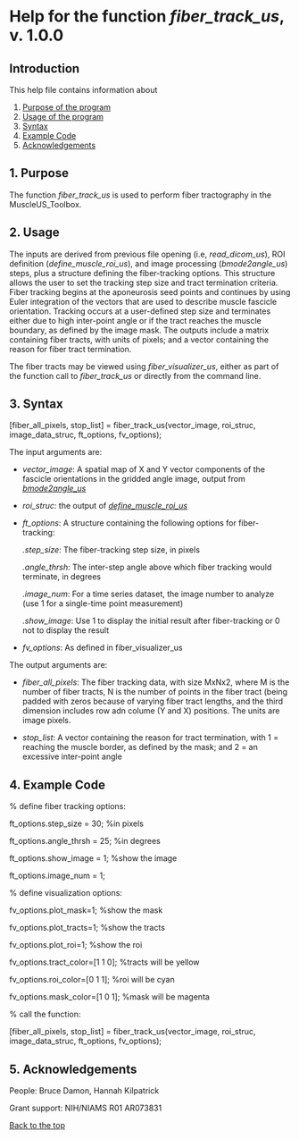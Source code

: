# Help for the function <i>fiber_track_us</i>, v. 1.0.0

## Introduction

This help file contains information about
1) [Purpose of the program](https://github.com/bdamon/MuscleUS_Toolbox/blob/master/Help/Help-for-fiber_track_us.md#1-purpose)
2) [Usage of the program](https://github.com/bdamon/MuscleUS_Toolbox/blob/master/Help/Help-for-fiber_track_us.md#2-usage)
3) [Syntax](https://github.com/bdamon/MuscleUS_Toolbox/blob/master/Help/Help-for-fiber_track_us.md#3-Syntax)
4) [Example Code](https://github.com/bdamon/MuscleUS_Toolbox/blob/master/Help/Help-for-fiber_track_us.md#4-Example-Code)
5) [Acknowledgements](https://github.com/bdamon/MuscleUS_Toolbox/blob/master/Help/Help-for-fiber_track_us.md#5-Acknowledgements)

## 1. Purpose
 
The function <i>fiber_track_us</i> is used to perform fiber tractography in the MuscleUS_Toolbox.

## 2. Usage
The inputs are derived from previous file opening (i.e, <i>read_dicom_us</i>), ROI definition (<i>define_muscle_roi_us</i>), and image processing (<i>bmode2angle_us</i>) steps, plus a structure defining the fiber-tracking options. This structure allows the user to set the tracking step size and tract termination criteria. Fiber tracking begins at the aponeurosis seed points and continues by using Euler integration of the vectors that are used to describe muscle fascicle orientation. Tracking occurs at a user-defined step size and terminates either due to high inter-point angle or if the tract reaches the muscle boundary, as defined by the image mask. The outputs include a matrix containing fiber tracts, with units of pixels; and a vector containing the reason for fiber tract termination.

The fiber tracts may be viewed using <i>fiber_visualizer_us</i>, either as part of the function call to <i>fiber_track_us</i> or directly from the command line.

## 3. Syntax

[fiber_all_pixels, stop_list] = fiber_track_us(vector_image, roi_struc, image_data_struc, ft_options, fv_options);

The input arguments are:
 
* <i>vector_image</i>: A spatial map of X and Y vector components of the fascicle orientations in the gridded angle image, output from [<i>bmode2angle_us</i>](https://github.com/bdamon/MuscleUS_Toolbox/blob/master/Help/Help-for-bmode2angle_us.md)

* <i>roi_struc</i>: the output of [<i>define_muscle_roi_us</i>](https://github.com/bdamon/MuscleUS_Toolbox/blob/master/Help/Help-for-define_muscle_roi_us.md)

* <i>ft_options</i>: A structure containing the following options for fiber-tracking:

  <i>.step_size</i>: The fiber-tracking step size, in pixels
  
  <i>.angle_thrsh</i>: The inter-step angle above which fiber tracking would terminate, in degrees

  <i>.image_num</i>: For a time series dataset, the image number to analyze (use 1 for a single-time point measurement)

  <i>.show_image</i>: Use 1 to display the initial result after fiber-tracking or 0 not to display the result

* <i>fv_options</i>: As defined in fiber_visualizer_us

The output arguments are:

* <i>fiber_all_pixels</i>: The fiber tracking data, with size MxNx2, where M is the number of fiber tracts, N is the number of points in the fiber tract (being padded with zeros because of varying fiber tract lengths, and the third dimension includes row adn colume (Y and X) positions. The units are image pixels.

* <i>stop_list</i>: A vector containing the reason for tract termination, with 1 = reaching the muscle border, as defined by the mask; and 2 = an excessive inter-point angle 

## 4. Example Code

% define fiber tracking options:

ft_options.step_size = 30;                                                  %in pixels

ft_options.angle_thrsh = 25;                                                %in degrees

ft_options.show_image = 1;                                                  %show the image

ft_options.image_num = 1;

% define visualization options:

fv_options.plot_mask=1;                                                     %show the mask

fv_options.plot_tracts=1;                                                   %show the tracts

fv_options.plot_roi=1;                                                      %show the roi

fv_options.tract_color=[1 1 0];                                             %tracts will be yellow

fv_options.roi_color=[0 1 1];                                               %roi will be cyan

fv_options.mask_color=[1 0 1];                                              %mask will be magenta

% call the function:

[fiber_all_pixels, stop_list] = fiber_track_us(vector_image, roi_struc, image_data_struc, ft_options, fv_options);


## 5. Acknowledgements
 People: Bruce Damon, Hannah Kilpatrick
 
 Grant support: NIH/NIAMS R01 AR073831

[Back to the top](https://github.com/bdamon/MuscleUS_Toolbox/blob/master/Help/Help-for-fiber_track_us.md)
